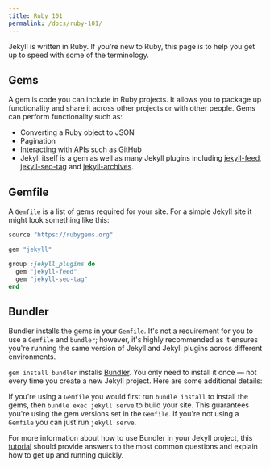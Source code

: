 ```yaml
---
title: Ruby 101
permalink: /docs/ruby-101/
---
```


Jekyll is written in Ruby. If you're new to Ruby, this page is to help you get
up to speed with some of the terminology.

## Gems

A gem is code you can include in Ruby projects. It allows you to package up functionality and share it across other projects or with other people. Gems can perform functionality such as:

* Converting a Ruby object to JSON
* Pagination
* Interacting with APIs such as GitHub
* Jekyll itself is a gem as well as many Jekyll plugins including
[jekyll-feed](https://github.com/jekyll/jekyll-feed),
[jekyll-seo-tag](https://github.com/jekyll/jekyll-seo-tag) and
[jekyll-archives](https://github.com/jekyll/jekyll-archives).

## Gemfile

A `Gemfile` is a list of gems required for your site. For a simple Jekyll site it might look something like this:

```ruby
source "https://rubygems.org"

gem "jekyll"

group :jekyll_plugins do
  gem "jekyll-feed"
  gem "jekyll-seo-tag"
end
```

## Bundler

Bundler installs the gems in your `Gemfile`. It's not a requirement for you to use a `Gemfile` and `bundler`; however, it's highly recommended as it ensures you're running the same version of Jekyll and Jekyll plugins across different environments.

`gem install bundler` installs [Bundler](https://rubygems.org/gems/bundler). You only need to install it once &mdash; not every time you create a new Jekyll project. Here are some additional details:

If you're using a `Gemfile` you would first run `bundle install` to install the gems, then `bundle exec jekyll serve` to build your site. This guarantees you're using the gem versions set in the `Gemfile`. If you're not using a `Gemfile` you can just run `jekyll serve`.

For more information about how to use Bundler in your Jekyll project, this [tutorial](/tutorials/using-jekyll-with-bundler/) should provide answers to the most common questions and explain how to get up and running quickly.
